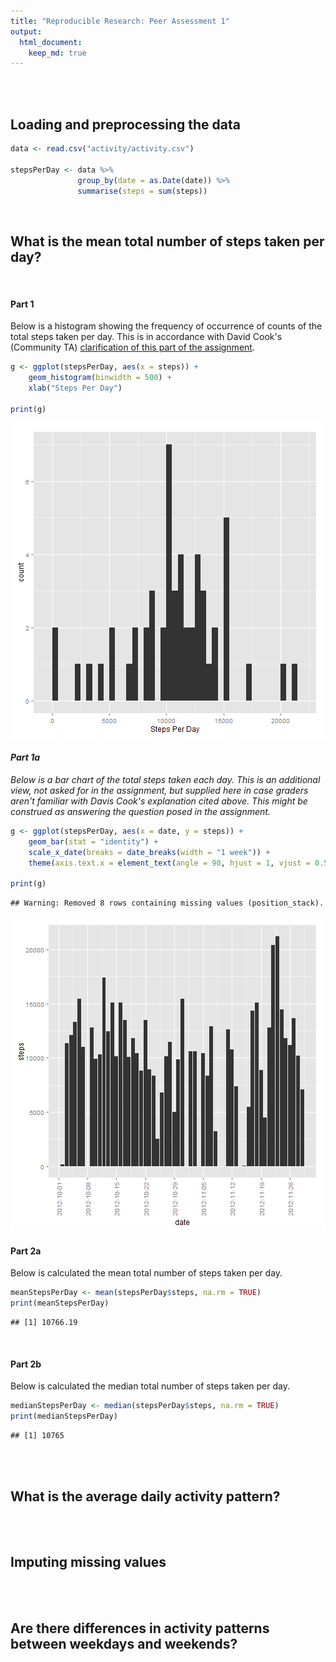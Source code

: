```yaml
---
title: "Reproducible Research: Peer Assessment 1"
output: 
  html_document:
    keep_md: true
---
```



<br/>
<br/>

## Loading and preprocessing the data


```r
data <- read.csv("activity/activity.csv")

stepsPerDay <- data %>%
               group_by(date = as.Date(date)) %>%
               summarise(steps = sum(steps))
```
<br/>

## What is the mean total number of steps taken per day?
<br/>

#### Part 1
Below is a histogram showing the frequency of occurrence of counts of the total steps taken per day.  This is in accordance with David Cook's (Community TA) [clarification of this part of the assignment](https://class.coursera.org/repdata-010/forum/thread?thread_id=9).


```r
g <- ggplot(stepsPerDay, aes(x = steps)) +
    geom_histogram(binwidth = 500) +
    xlab("Steps Per Day")

print(g)
```

![plot of chunk unnamed-chunk-2](figure/unnamed-chunk-2-1.png) 


#### _Part 1a_
_Below is a bar chart of the total steps taken each day.  This is an additional view, not asked for in the assignment, but supplied here in case graders aren't familiar with Davis Cook's explanation cited above.  This might be construed as answering the question posed in the assignment._


```r
g <- ggplot(stepsPerDay, aes(x = date, y = steps)) +
    geom_bar(stat = "identity") +
    scale_x_date(breaks = date_breaks(width = "1 week")) +
    theme(axis.text.x = element_text(angle = 90, hjust = 1, vjust = 0.5))

print(g)
```

```
## Warning: Removed 8 rows containing missing values (position_stack).
```

![plot of chunk unnamed-chunk-3](figure/unnamed-chunk-3-1.png) 
<br/>

#### Part 2a
Below is calculated the mean total number of steps taken per day.


```r
meanStepsPerDay <- mean(stepsPerDay$steps, na.rm = TRUE)
print(meanStepsPerDay)
```

```
## [1] 10766.19
```
<br/>

#### Part 2b
Below is calculated the median total number of steps taken per day.

```r
medianStepsPerDay <- median(stepsPerDay$steps, na.rm = TRUE)
print(medianStepsPerDay)
```

```
## [1] 10765
```
<br/>
<br/>

## What is the average daily activity pattern?
<br/>
<br/>

## Imputing missing values
<br/>
<br/>

## Are there differences in activity patterns between weekdays and weekends?
